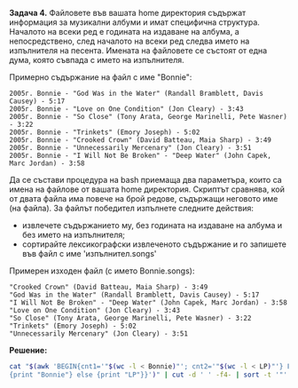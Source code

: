 **Задача 4.** Файловете във вашата home директория съдържат информация за музикални албуми и имат специфична структура. Началото на всеки ред е годината на издаване на албума, а непосредствено, след началото на всеки ред следва името на изпълнителя на песента. Имената на файловете се състоят от една дума, която съвпада с името на изпълнителя.

Примерно съдържание на файл с име "Bonnie":

```
2005г. Bonnie - "God Was in the Water" (Randall Bramblett, Davis Causey) - 5:17
2005г. Bonnie - "Love on One Condition" (Jon Cleary) - 3:43
2005г. Bonnie - "So Close" (Tony Arata, George Marinelli, Pete Wasner) - 3:22
2005г. Bonnie - "Trinkets" (Emory Joseph) - 5:02
2005г. Bonnie - "Crooked Crown" (David Batteau, Maia Sharp) - 3:49
2005г. Bonnie - "Unnecessarily Mercenary" (Jon Cleary) - 3:51
2005г. Bonnie - "I Will Not Be Broken" - "Deep Water" (John Capek, Marc Jordan) - 3:58
```

Да се състави процедура на bash приемаща два параметъра, които са имена на файлове от вашата home директория. Скриптът сравнява, кой от двата файла има повече на брой редове, съдържащи неговото име (на файла). За файлът победител изпълнете следните действия:
- извлечете съдържанието му, без годината на издаване на албума и без името на изпълнителя;
- сортирайте лексикографски извлеченото съдържание и го запишете във файл с име 'изпълнител.songs'

Примерен изходен файл (с името Bonnie.songs):

```
"Crooked Crown" (David Batteau, Maia Sharp) - 3:49
"God Was in the Water" (Randall Bramblett, Davis Causey) - 5:17
"I Will Not Be Broken" - "Deep Water" (John Capek, Marc Jordan) - 3:58
"Love on One Condition" (Jon Cleary) - 3:43
"So Close" (Tony Arata, George Marinelli, Pete Wasner) - 3:22
"Trinkets" (Emory Joseph) - 5:02
"Unnecessarily Mercenary" (Jon Cleary) - 3:51
```

**Решение:**

```sh
cat "$(awk 'BEGIN{cnt1='"$(wc -l < Bonnie)"'; cnt2='"$(wc -l < LP)"'} END{if (cnt1 > cnt2)\
{print "Bonnie"} else {print "LP"}}')" | cut -d ' ' -f4- | sort -t '"' | cat > Bonnie.songs
```
